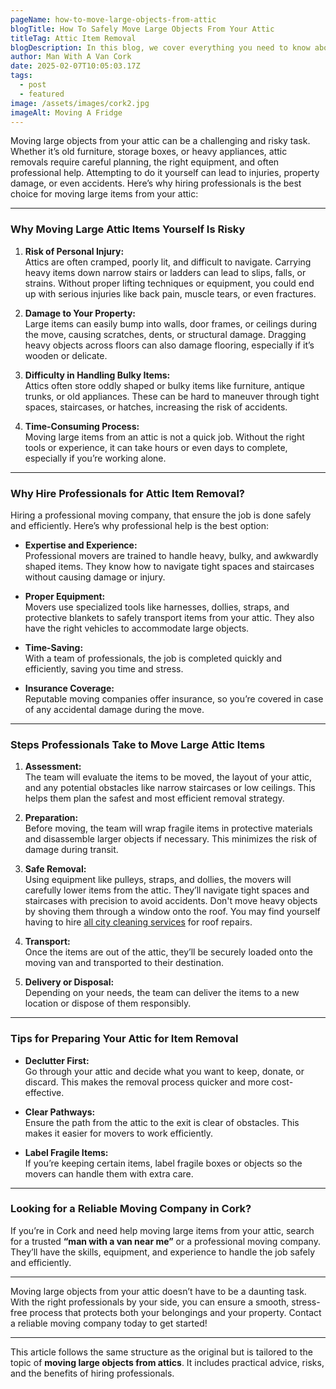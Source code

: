 ```yaml
---
pageName: how-to-move-large-objects-from-attic
blogTitle: How To Safely Move Large Objects From Your Attic
titleTag: Attic Item Removal
blogDescription: In this blog, we cover everything you need to know about safely moving large, heavy items from your attic.
author: Man With A Van Cork
date: 2025-02-07T10:05:03.17Z
tags:
  - post
  - featured
image: /assets/images/cork2.jpg
imageAlt: Moving A Fridge
---
```

Moving large objects from your attic can be a challenging and risky task. Whether it’s old furniture, storage boxes, or heavy appliances, attic removals require careful planning, the right equipment, and often professional help. Attempting to do it yourself can lead to injuries, property damage, or even accidents. Here’s why hiring professionals is the best choice for moving large items from your attic:

---

### **Why Moving Large Attic Items Yourself Is Risky**

1. **Risk of Personal Injury:**  
   Attics are often cramped, poorly lit, and difficult to navigate. Carrying heavy items down narrow stairs or ladders can lead to slips, falls, or strains. Without proper lifting techniques or equipment, you could end up with serious injuries like back pain, muscle tears, or even fractures.

2. **Damage to Your Property:**  
   Large items can easily bump into walls, door frames, or ceilings during the move, causing scratches, dents, or structural damage. Dragging heavy objects across floors can also damage flooring, especially if it’s wooden or delicate.

3. **Difficulty in Handling Bulky Items:**  
   Attics often store oddly shaped or bulky items like furniture, antique trunks, or old appliances. These can be hard to maneuver through tight spaces, staircases, or hatches, increasing the risk of accidents.

4. **Time-Consuming Process:**  
   Moving large items from an attic is not a quick job. Without the right tools or experience, it can take hours or even days to complete, especially if you’re working alone.

---

### **Why Hire Professionals for Attic Item Removal?**

Hiring a professional moving company, that ensure the job is done safely and efficiently. Here’s why professional help is the best option:

- **Expertise and Experience:**  
   Professional movers are trained to handle heavy, bulky, and awkwardly shaped items. They know how to navigate tight spaces and staircases without causing damage or injury.

- **Proper Equipment:**  
   Movers use specialized tools like harnesses, dollies, straps, and protective blankets to safely transport items from your attic. They also have the right vehicles to accommodate large objects.

- **Time-Saving:**  
   With a team of professionals, the job is completed quickly and efficiently, saving you time and stress.

- **Insurance Coverage:**  
   Reputable moving companies offer insurance, so you’re covered in case of any accidental damage during the move.

---

### **Steps Professionals Take to Move Large Attic Items**

1. **Assessment:**  
   The team will evaluate the items to be moved, the layout of your attic, and any potential obstacles like narrow staircases or low ceilings. This helps them plan the safest and most efficient removal strategy.

2. **Preparation:**  
   Before moving, the team will wrap fragile items in protective materials and disassemble larger objects if necessary. This minimizes the risk of damage during transit.

3. **Safe Removal:**  
   Using equipment like pulleys, straps, and dollies, the movers will carefully lower items from the attic. They’ll navigate tight spaces and staircases with precision to avoid accidents. Don't move heavy objects by shoving them through a window onto the roof. You may find yourself having to hire <a href="https://allcitycleaningservices.ie/">all city cleaning services</a> for roof repairs.

4. **Transport:**  
   Once the items are out of the attic, they’ll be securely loaded onto the moving van and transported to their destination.

5. **Delivery or Disposal:**  
   Depending on your needs, the team can deliver the items to a new location or dispose of them responsibly.

---

### **Tips for Preparing Your Attic for Item Removal**

- **Declutter First:**  
   Go through your attic and decide what you want to keep, donate, or discard. This makes the removal process quicker and more cost-effective.

- **Clear Pathways:**  
   Ensure the path from the attic to the exit is clear of obstacles. This makes it easier for movers to work efficiently.

- **Label Fragile Items:**  
   If you’re keeping certain items, label fragile boxes or objects so the movers can handle them with extra care.

---

### **Looking for a Reliable Moving Company in Cork?**

If you’re in Cork and need help moving large items from your attic, search for a trusted **“man with a van near me”** or a professional moving company. They’ll have the skills, equipment, and experience to handle the job safely and efficiently.

---

Moving large objects from your attic doesn’t have to be a daunting task. With the right professionals by your side, you can ensure a smooth, stress-free process that protects both your belongings and your property. Contact a reliable moving company today to get started!

--- 

This article follows the same structure as the original but is tailored to the topic of **moving large objects from attics**. It includes practical advice, risks, and the benefits of hiring professionals.